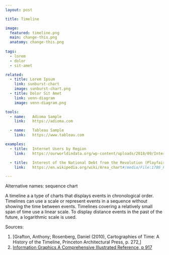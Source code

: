 ```yaml
---
layout: post

title: Timeline

image:
  featured: timeline.png
  main: change-this.png
  anatomy: change-this.png
  
tags:
  - lorem
  - dolor
  - sit-amet

related:
  - title: Lorem Ipsum
    link: sunburst-chart
    image: sunburst-chart.png
  - title: Dolor Sit Amet
    link: venn-diagram
    image: venn-diagram.png

tools:
  - name:   Adioma Sample
    link:   https://adioma.com

  - name:   Tableau Sample
    link:   https://www.tableau.com

examples:
  - title:  Internet Users by Region
    link:   https://ourworldindata.org/wp-content/uploads/2018/09/Internet-users-by-world-region.png

  - title:  Interest of the National Debt from the Revolution (Playfair, 1786)
    link:   https://en.wikipedia.org/wiki/Area_chart#/media/File:1786_Playfair_-_25_Interest_of_the_national_Debt_from_the_Revolution.jpg

---
```

Alternative names: sequence chart

A timeline a a type of charts that displays events in chronological order. Timelines can use a scale or represent events in a sequence without showing the time between events. Timelines covering a relatively small span of time use a linear scale. To display distance events in the past of the future, a logarithmic scale is used.


Sources:

1. [Grafton, Anthony; Rosenberg, Daniel (2010), Cartographies of Time: A History of the Timeline, Princeton Architectural Press, p. 272,]
2. [Information Graphics A Comprehensive Illustrated Reference, p 917](https://books.google.com/books?id=LT1RXREvkGIC&printsec=frontcover&source=gbs_ViewAPI&redir_esc=y#v=onepage&q&f=false)
